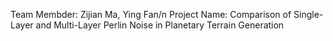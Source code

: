 Team Membder: Zijian Ma, Ying Fan/n
Project Name: Comparison of Single-Layer and Multi-Layer Perlin Noise in Planetary Terrain Generation
